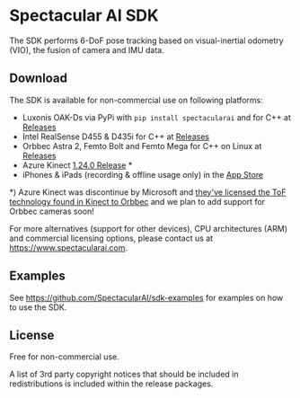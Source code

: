 # Spectacular AI SDK

The SDK performs 6-DoF pose tracking based on visual-inertial odometry (VIO), the fusion of camera and IMU data.

## Download

The SDK is available for non-commercial use on following platforms:

* Luxonis OAK-Ds via PyPi with `pip install spectacularai` and for C++ at [Releases](https://github.com/SpectacularAI/sdk/releases/latest)
* Intel RealSense D455 & D435i for C++ at [Releases](https://github.com/SpectacularAI/sdk/releases/latest)
* Orbbec Astra 2, Femto Bolt and Femto Mega for C++ on Linux at [Releases](https://github.com/SpectacularAI/sdk/releases/latest)
* Azure Kinect [1.24.0 Release](https://github.com/SpectacularAI/sdk/releases/tag/v1.24.0) *
* iPhones & iPads (recording & offline usage only) in the [App Store](https://apps.apple.com/us/app/spectacular-rec/id6473188128)

*&#41; Azure Kinect was discontinue by Microsoft and [they've licensed the ToF technology found in Kinect to Orbbec](https://www.orbbec.com/microsoft-collaboration/) and we plan to add support for Orbbec cameras soon!

For more alternatives (support for other devices), CPU architectures (ARM) and commercial licensing options, please contact us at https://www.spectacularai.com.

## Examples

See https://github.com/SpectacularAI/sdk-examples for examples on how to use the SDK.

## License

Free for non-commercial use.

A list of 3rd party copyright notices that should be included in redistributions is included within the release packages.
